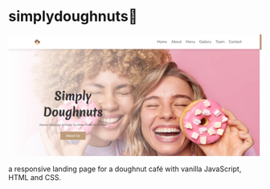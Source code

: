 # simplydoughnuts🍩

<img src="https://github.com/lizx-i/simplydoughnuts/blob/main/SDcover.png">

a responsive landing page for a doughnut café with vanilla JavaScript, HTML and CSS.

